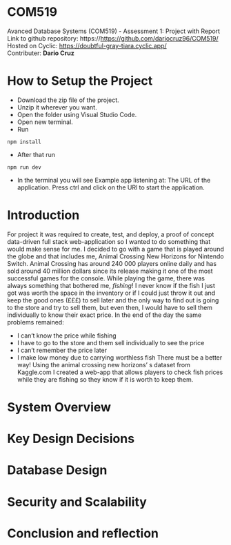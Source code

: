 # COM519
Avanced Database Systems (COM519) - Assessment 1: Project with Report
Link to github repository: https://https://github.com/dariocruz96/COM519/<br>
Hosted on Cyclic: https://doubtful-gray-tiara.cyclic.app/<br>
Contributer: <strong>Dario Cruz</strong>
# How to Setup the Project 
- Download the zip file of the project.
- Unzip it wherever you want.
- Open the folder using Visual Studio Code.
- Open new terminal.
- Run 
```
npm install
```
- After that run 
```
npm run dev
```
- In the terminal you will see Example app listening at: The URL of the application. Press ctrl and click on the URl to start the application.
# Introduction
For project it was required to create, test, and deploy, a proof of concept data-driven full stack web-application so I wanted to do something that would make sense for me.
I decided to go with a game that is played around the globe and that includes me, Animal Crossing New Horizons for Nintendo Switch.
Animal Crossing has around 240 000 players online daily and has sold around 40 million dollars since its release making it one of the most successful games for the console.
While playing the game, there was always something that bothered me, *fishing*! I never know if the fish I just got was worth the space in the inventory or if I could just throw it out and keep the good ones (£££) to sell later and the only way to find out is going to the store and try to sell them, but even then, I would have to sell them individually to know their exact price.
In the end of the day the same problems remained:
-	I can’t know the price while fishing
-	I have to go to the store and them sell individually to see the price
-	I can’t remember the price later
-	I make low money due to carrying worthless fish
There must be a better way!
Using the animal crossing new horizons’ s dataset from Kaggle.com I created a web-app that allows players to check fish prices while they are fishing so they know if it is worth to keep them.



# System Overview

# Key Design Decisions

# Database Design

# Security and Scalability

# Conclusion and reflection
